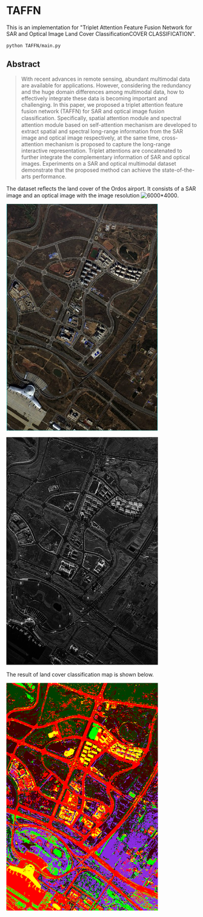 # TAFFN

This is an implementation for "Triplet Attention Feature Fusion Network for SAR and Optical Image Land Cover ClassificationCOVER CLASSIFICATION".

```
python TAFFN/main.py
```

## Abstract

> With recent advances in remote sensing, abundant multimodal data are available for applications. However, considering the redundancy and the huge domain differences among multimodal data, how to effectively integrate these data is becoming important and challenging. In this paper, we proposed a triplet attention feature fusion network (TAFFN) for SAR and optical image fusion classiﬁcation. Speciﬁcally, spatial attention module and spectral attention module based on self-attention mechanism are developed to extract spatial and spectral long-range information from the SAR image and optical image respectively, at the same time, cross-attention mechanism is proposed to capture the long-range interactive representation. Triplet attentions are concatenated to further integrate the complementary information of SAR and optical images. Experiments on a SAR and optical multimodal dataset demonstrate that the proposed method can achieve the state-of-the-arts performance.

The dataset reﬂects the land cover of the Ordos airport. It consists of a SAR image and an optical image with the image resolution ![6000*4000](https://latex.codecogs.com/svg.latex?6000\times4000).

![optical_gt](./gt/optical_gt.jpg)

![sar_gt](./gt/sar_gt.jpg)

The result of land cover classification map is shown below.

![fusion](./result_fig/fusion.png)
